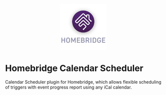 <p align="center">

<img src="https://github.com/homebridge/branding/raw/master/logos/homebridge-wordmark-logo-vertical.png" width="150">

</p>

# Homebridge Calendar Scheduler

Calendar Scheduler plugin for Homebridge, which allows flexible scheduling of triggers with event progress report using any iCal calendar.
